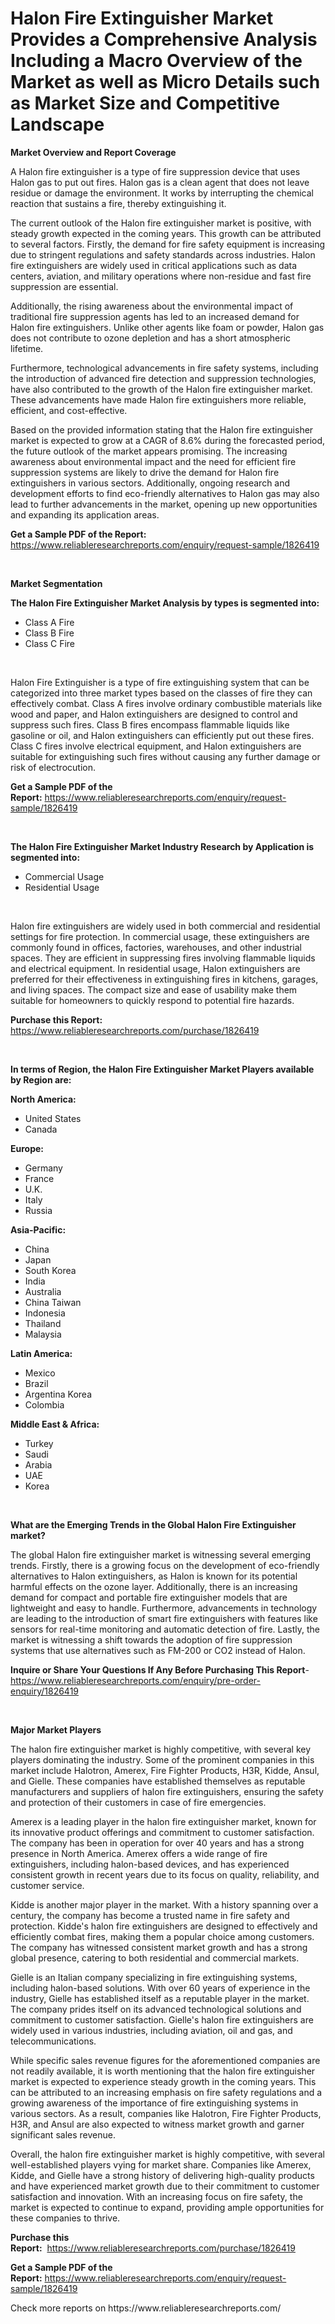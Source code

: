 <p><h1>Halon Fire Extinguisher Market Provides a Comprehensive Analysis Including a Macro Overview of the Market as well as Micro Details such as Market Size and Competitive Landscape</h1></p><p><strong>Market Overview and Report Coverage</strong></p>
<p><p>A Halon fire extinguisher is a type of fire suppression device that uses Halon gas to put out fires. Halon gas is a clean agent that does not leave residue or damage the environment. It works by interrupting the chemical reaction that sustains a fire, thereby extinguishing it.</p><p>The current outlook of the Halon fire extinguisher market is positive, with steady growth expected in the coming years. This growth can be attributed to several factors. Firstly, the demand for fire safety equipment is increasing due to stringent regulations and safety standards across industries. Halon fire extinguishers are widely used in critical applications such as data centers, aviation, and military operations where non-residue and fast fire suppression are essential.</p><p>Additionally, the rising awareness about the environmental impact of traditional fire suppression agents has led to an increased demand for Halon fire extinguishers. Unlike other agents like foam or powder, Halon gas does not contribute to ozone depletion and has a short atmospheric lifetime.</p><p>Furthermore, technological advancements in fire safety systems, including the introduction of advanced fire detection and suppression technologies, have also contributed to the growth of the Halon fire extinguisher market. These advancements have made Halon fire extinguishers more reliable, efficient, and cost-effective.</p><p>Based on the provided information stating that the Halon fire extinguisher market is expected to grow at a CAGR of 8.6% during the forecasted period, the future outlook of the market appears promising. The increasing awareness about environmental impact and the need for efficient fire suppression systems are likely to drive the demand for Halon fire extinguishers in various sectors. Additionally, ongoing research and development efforts to find eco-friendly alternatives to Halon gas may also lead to further advancements in the market, opening up new opportunities and expanding its application areas.</p></p>
<p><strong>Get a Sample PDF of the Report:</strong> <a href="https://www.reliableresearchreports.com/enquiry/request-sample/1826419">https://www.reliableresearchreports.com/enquiry/request-sample/1826419</a></p>
<p>&nbsp;</p>
<p><strong>Market Segmentation</strong></p>
<p><strong>The Halon Fire Extinguisher Market Analysis by types is segmented into:</strong></p>
<p><ul><li>Class A Fire</li><li>Class B Fire</li><li>Class C Fire</li></ul></p>
<p>&nbsp;</p>
<p><p>Halon Fire Extinguisher is a type of fire extinguishing system that can be categorized into three market types based on the classes of fire they can effectively combat. Class A fires involve ordinary combustible materials like wood and paper, and Halon extinguishers are designed to control and suppress such fires. Class B fires encompass flammable liquids like gasoline or oil, and Halon extinguishers can efficiently put out these fires. Class C fires involve electrical equipment, and Halon extinguishers are suitable for extinguishing such fires without causing any further damage or risk of electrocution.</p></p>
<p><strong>Get a Sample PDF of the Report:</strong>&nbsp;<a href="https://www.reliableresearchreports.com/enquiry/request-sample/1826419">https://www.reliableresearchreports.com/enquiry/request-sample/1826419</a></p>
<p>&nbsp;</p>
<p><strong>The Halon Fire Extinguisher Market Industry Research by Application is segmented into:</strong></p>
<p><ul><li>Commercial Usage</li><li>Residential Usage</li></ul></p>
<p>&nbsp;</p>
<p><p>Halon fire extinguishers are widely used in both commercial and residential settings for fire protection. In commercial usage, these extinguishers are commonly found in offices, factories, warehouses, and other industrial spaces. They are efficient in suppressing fires involving flammable liquids and electrical equipment. In residential usage, Halon extinguishers are preferred for their effectiveness in extinguishing fires in kitchens, garages, and living spaces. The compact size and ease of usability make them suitable for homeowners to quickly respond to potential fire hazards.</p></p>
<p><strong>Purchase this Report:</strong>&nbsp; <a href="https://www.reliableresearchreports.com/purchase/1826419">https://www.reliableresearchreports.com/purchase/1826419</a></p>
<p>&nbsp;</p>
<p><strong>In terms of Region, the Halon Fire Extinguisher Market Players available by Region are:</strong></p>
<p>
    <p> <strong> North America: </strong>
        <ul>
            <li>United States</li>
            <li>Canada</li>
        </ul>
        </p> 
    <p> <strong> Europe: </strong>
        <ul>
            <li>Germany</li>
            <li>France</li>
            <li>U.K.</li>
            <li>Italy</li>
            <li>Russia</li>
        </ul>
        </p> 
    <p> <strong> Asia-Pacific: </strong>
        <ul>
            <li>China</li>
            <li>Japan</li>
            <li>South Korea</li>
            <li>India</li>
            <li>Australia</li>
            <li>China Taiwan</li>
            <li>Indonesia</li>
            <li>Thailand</li>
            <li>Malaysia</li>
        </ul>
        </p> 
    <p> <strong> Latin America: </strong>
        <ul>
            <li>Mexico</li>
            <li>Brazil</li>
            <li>Argentina Korea</li>
            <li>Colombia</li>
        </ul>
        </p> 
    <p> <strong> Middle East & Africa: </strong>
        <ul>
            <li>Turkey</li>
            <li>Saudi</li>
            <li>Arabia</li>
            <li>UAE</li>
            <li>Korea</li>
        </ul>
    </p>
    </p>
<p>&nbsp;</p>
<p><strong>What are the Emerging Trends in the Global Halon Fire Extinguisher market?</strong></p>
<p><p>The global Halon fire extinguisher market is witnessing several emerging trends. Firstly, there is a growing focus on the development of eco-friendly alternatives to Halon extinguishers, as Halon is known for its potential harmful effects on the ozone layer. Additionally, there is an increasing demand for compact and portable fire extinguisher models that are lightweight and easy to handle. Furthermore, advancements in technology are leading to the introduction of smart fire extinguishers with features like sensors for real-time monitoring and automatic detection of fire. Lastly, the market is witnessing a shift towards the adoption of fire suppression systems that use alternatives such as FM-200 or CO2 instead of Halon.</p></p>
<p><strong>Inquire or Share Your Questions If Any Before Purchasing This Report</strong>- <a href="https://www.reliableresearchreports.com/enquiry/pre-order-enquiry/1826419">https://www.reliableresearchreports.com/enquiry/pre-order-enquiry/1826419</a></p>
<p>&nbsp;</p>
<p><strong>Major Market Players</strong></p>
<p><p>The halon fire extinguisher market is highly competitive, with several key players dominating the industry. Some of the prominent companies in this market include Halotron, Amerex, Fire Fighter Products, H3R, Kidde, Ansul, and Gielle. These companies have established themselves as reputable manufacturers and suppliers of halon fire extinguishers, ensuring the safety and protection of their customers in case of fire emergencies.</p><p>Amerex is a leading player in the halon fire extinguisher market, known for its innovative product offerings and commitment to customer satisfaction. The company has been in operation for over 40 years and has a strong presence in North America. Amerex offers a wide range of fire extinguishers, including halon-based devices, and has experienced consistent growth in recent years due to its focus on quality, reliability, and customer service.</p><p>Kidde is another major player in the market. With a history spanning over a century, the company has become a trusted name in fire safety and protection. Kidde's halon fire extinguishers are designed to effectively and efficiently combat fires, making them a popular choice among customers. The company has witnessed consistent market growth and has a strong global presence, catering to both residential and commercial markets.</p><p>Gielle is an Italian company specializing in fire extinguishing systems, including halon-based solutions. With over 60 years of experience in the industry, Gielle has established itself as a reputable player in the market. The company prides itself on its advanced technological solutions and commitment to customer satisfaction. Gielle's halon fire extinguishers are widely used in various industries, including aviation, oil and gas, and telecommunications.</p><p>While specific sales revenue figures for the aforementioned companies are not readily available, it is worth mentioning that the halon fire extinguisher market is expected to experience steady growth in the coming years. This can be attributed to an increasing emphasis on fire safety regulations and a growing awareness of the importance of fire extinguishing systems in various sectors. As a result, companies like Halotron, Fire Fighter Products, H3R, and Ansul are also expected to witness market growth and garner significant sales revenue.</p><p>Overall, the halon fire extinguisher market is highly competitive, with several well-established players vying for market share. Companies like Amerex, Kidde, and Gielle have a strong history of delivering high-quality products and have experienced market growth due to their commitment to customer satisfaction and innovation. With an increasing focus on fire safety, the market is expected to continue to expand, providing ample opportunities for these companies to thrive.</p></p>
<p><strong>Purchase this Report:</strong>&nbsp;&nbsp;<a href="https://www.reliableresearchreports.com/purchase/1826419">https://www.reliableresearchreports.com/purchase/1826419</a></p>
<p></p>
<p><strong>Get a Sample PDF of the Report:</strong>&nbsp;<a href="https://www.reliableresearchreports.com/enquiry/request-sample/1826419">https://www.reliableresearchreports.com/enquiry/request-sample/1826419</a></p>
<p>Check more reports on https://www.reliableresearchreports.com/</p>